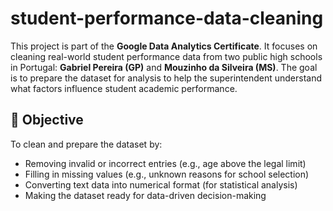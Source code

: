 # student-performance-data-cleaning
This project is part of the **Google Data Analytics Certificate**. It focuses on cleaning real-world student performance data from two public high schools in Portugal: **Gabriel Pereira (GP)** and **Mouzinho da Silveira (MS)**. The goal is to prepare the dataset for analysis to help the superintendent understand what factors influence student academic performance.

## 🎯 Objective

To clean and prepare the dataset by:
- Removing invalid or incorrect entries (e.g., age above the legal limit)
- Filling in missing values (e.g., unknown reasons for school selection)
- Converting text data into numerical format (for statistical analysis)
- Making the dataset ready for data-driven decision-making
